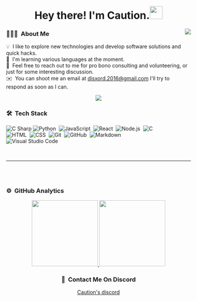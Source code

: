 <h1 align="center"><b>Hey there! I'm Caution.</b><img src="https://media.giphy.com/media/hvRJCLFzcasrR4ia7z/giphy.gif" width="35"></h1>

<img align="right" src="https://github.com/cautionexists/C-Ground/assets/140883585/ae00b552-2017-48d9-9a31-3a7ec0dbb735"> 
 
<p align="center">

### 👨🏻‍💻 &nbsp;About Me

💡 &nbsp;I like to explore new technologies and develop software solutions and quick hacks.\
🌱 &nbsp;I'm learning various languages at the moment.\
💬 &nbsp;Feel free to reach out to me for pro bono consulting and volunteering, or just for some interesting discussion.\
✉️ &nbsp;You can shoot me an email at disxord.2016@gmail.com I'll try to respond as soon as I can.
 
<p align="center">
   <a href="https://discord.com/users/232063271740506112">
      <img src="https://lanyard.cnrad.dev/api/232063271740506112" />
   </a>
</p>

### 🛠 &nbsp;Tech Stack

![C Sharp](https://img.shields.io/badge/-C_Sharp-05122A?style=flat&logo=Csharp)
![Python](https://img.shields.io/badge/-Python-05122A?style=flat&logo=python)&nbsp;
![JavaScript](https://img.shields.io/badge/-JavaScript-05122A?style=flat&logo=javascript)&nbsp;
![React](https://img.shields.io/badge/-React-05122A?style=flat&logo=react)&nbsp;
![Node.js](https://img.shields.io/badge/-Node.js-05122A?style=flat&logo=node.js)&nbsp;
![C](https://img.shields.io/badge/-C-05122A?style=flat&logo=C)\
![HTML](https://img.shields.io/badge/-HTML-05122A?style=flat&logo=HTML5)&nbsp;
![CSS](https://img.shields.io/badge/-CSS-05122A?style=flat&logo=CSS3&logoColor=1572B6)&nbsp;
![Git](https://img.shields.io/badge/-Git-05122A?style=flat&logo=git)&nbsp;
![GitHub](https://img.shields.io/badge/-GitHub-05122A?style=flat&logo=github)&nbsp;
![Markdown](https://img.shields.io/badge/-Markdown-05122A?style=flat&logo=markdown)\
![Visual Studio Code](https://img.shields.io/badge/-Visual%20Studio%20Code-05122A?style=flat&logo=visual-studio-code&logoColor=007ACC)&nbsp;
</div>

<div align="left">

 

<br>

---

<br>

 
</div>

<br>

### ⚙️ &nbsp;GitHub Analytics
<div align="center">
 
<a href="https://github.com/superzackx">
  <img height="180em" src="https://github-readme-stats-eight-theta.vercel.app/api?username=cautionexists&show_icons=true&theme=algolia&include_all_commits=true&count_private=true"/>
  <img height="180em" src="https://github-readme-stats-eight-theta.vercel.app/api/top-langs/?username=cautionexists&layout=compact&langs_count=8&theme=algolia"/>
</a>

<div align="center">

### 🎯 &nbsp;Contact Me On Discord
 
  [Caution's discord](https://discordapp.com/users/232063271740506112) 

<div align="center">

